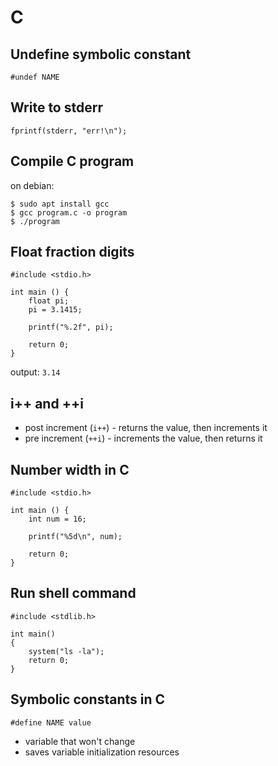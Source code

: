 # C


## Undefine symbolic constant

	#undef NAME

## Write to stderr

	fprintf(stderr, "err!\n");

## Compile C program

on debian:

    $ sudo apt install gcc
	$ gcc program.c -o program
	$ ./program

## Float fraction digits

	#include <stdio.h>

	int main () {
		float pi;
		pi = 3.1415;

		printf("%.2f", pi);

		return 0;
	}

output: `3.14`

## i++ and ++i

- post increment (`i++`) - returns the value, then increments it
- pre increment (`++i`) - increments the value, then returns it

## Number width in C

	#include <stdio.h>

	int main () {
		int num = 16;

		printf("%5d\n", num);

		return 0;
	}

## Run shell command

	#include <stdlib.h>

	int main()
	{
		system("ls -la");
		return 0;
	}

## Symbolic constants in C

	#define NAME value

- variable that won't change
- saves variable initialization resources
